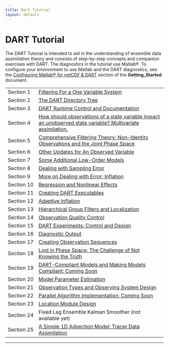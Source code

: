 ```yaml
---
title: Dart Tutorial
layout: default
---
```


# DART Tutorial

The DART Tutorial is intended to aid in the understanding of ensemble
data assimilation theory and consists of step-by-step concepts and
companion exercises with DART. The diagnostics in the tutorial use
Matlab®. To configure your environment to use Matlab and the
DART diagnostics, see the
[Configuring Matlab® for netCDF & DART](Getting_Starting.md#matlab)
section of the **Getting_Started** document.

<table>
<tbody>
<tr><td>Section 1 </td><td><a href="../tutorial/section_01.pdf">Filtering For a One Variable System</a></td></tr>
<tr><td>Section 2 </td><td><a href="../tutorial/section_02.pdf">The DART Directory Tree</a></td></tr>
<tr><td>Section 3 </td><td><a href="../tutorial/section_03.pdf">DART Runtime Control and Documentation</a></td></tr>
<tr><td>Section 4 </td><td><a href="../tutorial/section_04.pdf">How should observations of a state variable impact an unobserved state variable? Multivariate assimilation.</a></td></tr>
<tr><td>Section 5 </td><td><a href="../tutorial/section_05.pdf">Comprehensive Filtering Theory: Non-Identity Observations and the Joint Phase Space</a></td></tr>
<tr><td>Section 6 </td><td><a href="../tutorial/section_06.pdf">Other Updates for An Observed Variable</a></td></tr>
<tr><td>Section 7 </td><td><a href="../tutorial/section_07.pdf">Some Additional Low-Order Models</a></td></tr>
<tr><td>Section 8 </td><td><a href="../tutorial/section_08.pdf">Dealing with Sampling Error</a></td></tr>
<tr><td>Section 9 </td><td><a href="../tutorial/section_09.pdf">More on Dealing with Error; Inflation</a></td></tr>
<tr><td>Section 10</td><td><a href="../tutorial/section_10.pdf">Regression and Nonlinear Effects</a></td></tr>
<tr><td>Section 11</td><td><a href="../tutorial/section_11.pdf">Creating DART Executables</a></td></tr>
<tr><td>Section 12</td><td><a href="../tutorial/section_12.pdf">Adaptive Inflation</a></td></tr>
<tr><td>Section 13</td><td><a href="../tutorial/section_13.pdf">Hierarchical Group Filters and Localization</a></td></tr>
<tr><td>Section 14</td><td><a href="../tutorial/section_14.pdf">Observation Quality Control</a></td></tr>
<tr><td>Section 15</td><td><a href="../tutorial/section_15.pdf">DART Experiments: Control and Design</a></td></tr>
<tr><td>Section 16</td><td><a href="../tutorial/section_16.pdf">Diagnostic Output</a></td></tr>
<tr><td>Section 17</td><td><a href="../tutorial/section_17.pdf">Creating Observation Sequences</a></td></tr>
<tr><td>Section 18</td><td><a href="../tutorial/section_18.pdf">Lost in Phase Space: The Challenge of Not Knowing the Truth</a></td></tr>
<tr><td>Section 19</td><td><a href="../tutorial/section_19.pdf">DART-Compliant Models and Making Models Compliant: Coming Soon</a></td></tr>
<tr><td>Section 20</td><td><a href="../tutorial/section_20.pdf">Model Parameter Estimation</a></td></tr>
<tr><td>Section 21</td><td><a href="../tutorial/section_21.pdf">Observation Types and Observing System Design</a></td></tr>
<tr><td>Section 22</td><td><a href="../tutorial/section_22.pdf">Parallel Algorithm Implementation: Coming Soon</a></td></tr>
<tr><td>Section 23</td><td><a href="../tutorial/section_23.pdf">Location Module Design</a></td></tr>
<tr><td>Section 24</td><td>Fixed Lag Ensemble Kalman Smoother (not available yet)</td></tr>
<tr><td>Section 25</td><td><a href="../tutorial/section_25.pdf">A Simple 1D Advection Model: Tracer Data Assimilation</a></td></tr>
</tbody>
</table>

-----
